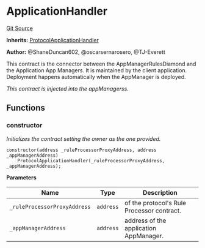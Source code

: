 # ApplicationHandler
[Git Source](https://github.com/thrackle-io/tron/blob/362ca5d8826deeb3c732b79b0826e739dff4e241/src/example/application/ApplicationHandler.sol)

**Inherits:**
[ProtocolApplicationHandler](/src/client/application/ProtocolApplicationHandler.sol/contract.ProtocolApplicationHandler.md)

**Author:**
@ShaneDuncan602, @oscarsernarosero, @TJ-Everett

This contract is the connector between the AppManagerRulesDiamond and the Application App Managers. It is maintained by the client application.
Deployment happens automatically when the AppManager is deployed.

*This contract is injected into the appManagerss.*


## Functions
### constructor

*Initializes the contract setting the owner as the one provided.*


```solidity
constructor(address _ruleProcessorProxyAddress, address _appManagerAddress)
    ProtocolApplicationHandler(_ruleProcessorProxyAddress, _appManagerAddress);
```
**Parameters**

|Name|Type|Description|
|----|----|-----------|
|`_ruleProcessorProxyAddress`|`address`|of the protocol's Rule Processor contract.|
|`_appManagerAddress`|`address`|address of the application AppManager.|



